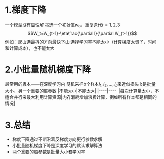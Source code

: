 # 1.梯度下降
一个模型没有显性解
挑选一个初始值$w_0$，重复迭代$t=1,2,3$
$$W_t=W_{t-1}-\eta\frac{\partial l}{\partial W_{t-1}}$$
例如：爬山选最抖的方向最快下山
选择学习率不能太小（计算梯度太贵了，时间和计算成本），也不能太大

# 2.小批量随机梯度下降
最常用的版本——在深度学习内
随机采样b个样本$i_1,i_2,...,i_b$来近似损失
b是批量大小，另一个重要的超参数
|不能太小|不能太大|
|----|----|
|每次计算量太小，不适合并行来最大利用计算资源|内存消耗增加浪费计算，例如所有样本都是相同的情况|

# 3.总结
- 梯度下降通过不断沿着反梯度方向更行参数求解
- 小批量随机梯度下降是深度学习的默认求解算法
- 两个重要的超参数是批量大小和学习率
